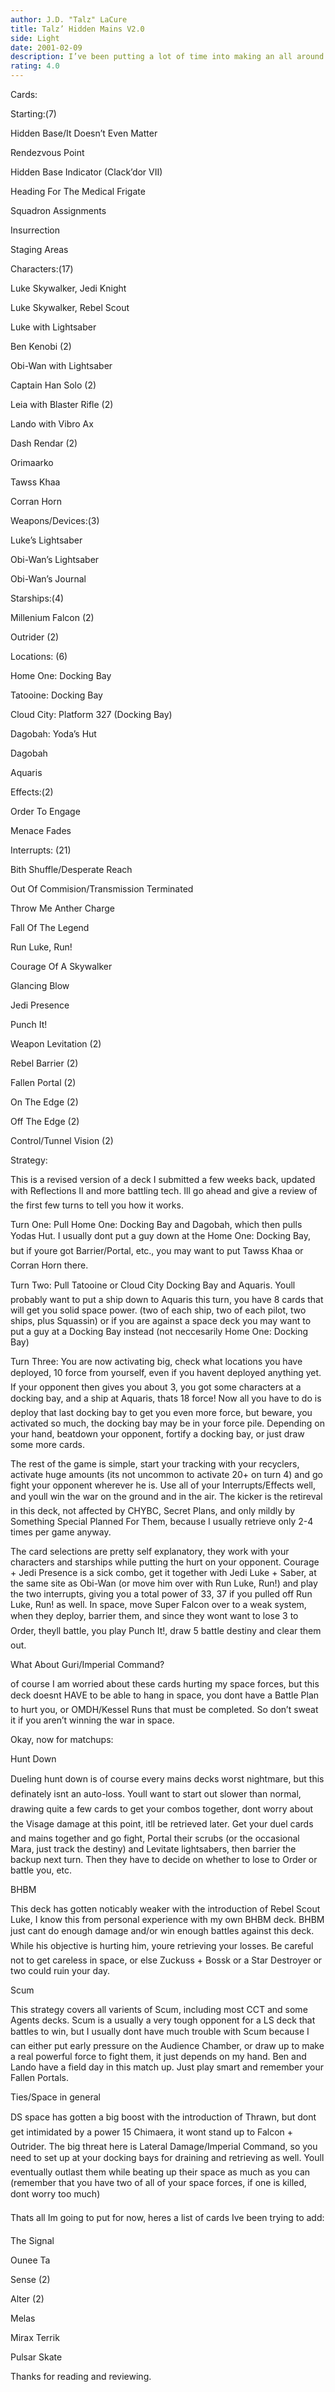 ```yaml
---
author: J.D. "Talz" LaCure
title: Talz’ Hidden Mains V2.0
side: Light
date: 2001-02-09
description: I’ve been putting a lot of time into making an all around LS deck for tournaments, take a look to see what I’ve got.
rating: 4.0
---
```

Cards: 

Starting:(7)
Hidden Base/It Doesn’t Even Matter
Rendezvous Point
Hidden Base Indicator (Clack’dor VII)
Heading For The Medical Frigate
Squadron Assignments
Insurrection
Staging Areas

Characters:(17)
Luke Skywalker, Jedi Knight
Luke Skywalker, Rebel Scout
Luke with Lightsaber
Ben Kenobi (2)
Obi-Wan with Lightsaber
Captain Han Solo (2)
Leia with Blaster Rifle (2)
Lando with Vibro Ax
Dash Rendar (2)
Orimaarko
Tawss Khaa
Corran Horn

Weapons/Devices:(3)
Luke’s Lightsaber
Obi-Wan’s Lightsaber
Obi-Wan’s Journal

Starships:(4)
Millenium Falcon (2)
Outrider (2)

Locations: (6)
Home One: Docking Bay
Tatooine: Docking Bay
Cloud City: Platform 327 (Docking Bay)
Dagobah: Yoda’s Hut
Dagobah
Aquaris

Effects:(2)
Order To Engage
Menace Fades

Interrupts: (21)
Bith Shuffle/Desperate Reach
Out Of Commision/Transmission Terminated
Throw Me Anther Charge
Fall Of The Legend
Run Luke, Run!
Courage Of A Skywalker
Glancing Blow
Jedi Presence
Punch It!
Weapon Levitation (2)
Rebel Barrier (2)
Fallen Portal (2)
On The Edge (2)
Off The Edge (2)
Control/Tunnel Vision (2)


Strategy: 

This is a revised version of a deck I submitted a few weeks back, updated with Reflections II and more battling tech.  Ill go ahead and give a review of the first few turns to tell you how it works.

Turn One: Pull Home One: Docking Bay and Dagobah, which then pulls Yodas Hut.  I usually dont put a guy down at the Home One: Docking Bay, but if youre got Barrier/Portal, etc., you may want to put Tawss Khaa or Corran Horn there.

Turn Two: Pull Tatooine or Cloud City Docking Bay and Aquaris.  Youll probably want to put a ship down to Aquaris this turn, you have 8 cards that will get you solid space power. (two of each ship, two of each pilot, two ships, plus Squassin) or if you are against a space deck you may want to put a guy at a Docking Bay instead (not neccesarily Home One: Docking Bay)

Turn Three: You are now activating big, check what locations you have deployed, 10 force from yourself, even if you havent deployed anything yet.  If your opponent then gives you about 3, you got some characters at a docking bay, and a ship at Aquaris, thats 18 force!  Now all you have to do is deploy that last docking bay to get you even more force, but beware, you activated so much, the docking bay may be in your force pile.  Depending on your hand, beatdown your opponent, fortify a docking bay, or just draw some more cards.

The rest of the game is simple, start your tracking with your recyclers, activate huge amounts (its not uncommon to activate 20+ on turn 4) and go fight your opponent wherever he is.  Use all of your Interrupts/Effects well, and youll win the war on the ground and in the air.  The kicker is the retireval in this deck, not affected by CHYBC, Secret Plans, and only mildly by Something Special Planned For Them, because I usually retrieve only 2-4 times per game anyway.

The card selections are pretty self explanatory, they work with your characters and starships while putting the hurt on your opponent.  Courage + Jedi Presence is a sick combo, get it together with Jedi Luke + Saber, at the same site as Obi-Wan (or move him over with Run Luke, Run!) and play the two interrupts, giving you a total power of 33, 37 if you pulled off Run Luke, Run! as well.  In space, move Super Falcon over to a weak system, when they deploy, barrier them, and since they wont want to lose 3 to Order, theyll battle, you play Punch It!, draw 5 battle destiny and clear them out.  

What About Guri/Imperial Command?
of course I am worried about these cards hurting my space forces, but this deck doesnt HAVE to be able to hang in space, you dont have a Battle Plan to hurt you, or OMDH/Kessel Runs that must be completed.   So don’t sweat it if you aren’t winning the war in space.

Okay, now for matchups:

Hunt Down
Dueling hunt down is of course every mains decks worst nightmare, but this definately isnt an auto-loss.  Youll want to start out slower than normal, drawing quite a few cards to get your combos together, dont worry about the Visage damage at this point, itll be retrieved later.  Get your duel cards and mains together and go fight, Portal their scrubs (or the occasional Mara, just track the destiny) and Levitate lightsabers, then barrier the backup next turn.  Then they have to decide on whether to lose to Order or battle you, etc.  

BHBM
This deck has gotten noticably weaker with the introduction of Rebel Scout Luke, I know this from personal experience with my own BHBM deck.  BHBM just cant do enough damage and/or win enough battles against this deck.  While his objective is hurting him, youre retrieving your losses.  Be careful not to get careless in space, or else Zuckuss + Bossk or a Star Destroyer or two could ruin your day.

Scum
This strategy covers all varients of Scum, including most CCT and some Agents decks.  Scum is a usually a very tough opponent for a LS deck that battles to win, but I usually dont have much trouble with Scum because I can either put early pressure on the Audience Chamber, or draw up to make a real powerful force to fight them, it just depends on my hand.  Ben and Lando have a field day in this match up.  Just play smart and remember your Fallen Portals.

Ties/Space in general
DS space has gotten a big boost with the introduction of Thrawn, but dont get intimidated by a power 15 Chimaera, it wont stand up to Falcon + Outrider.  The big threat here is Lateral Damage/Imperial Command, so you need to set up at your docking bays for draining and retrieving as well.  Youll eventually outlast them while beating up their space as much as you can (remember that you have two of all of your space forces, if one is killed, dont worry too much)

Thats all Im going to put for now, heres a list of cards Ive been trying to add:
The Signal
Ounee Ta
Sense (2)
Alter (2)
Melas
Mirax Terrik
Pulsar Skate

Thanks for reading and reviewing.   